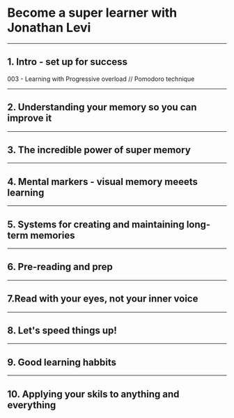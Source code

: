 # Become a super learner with Jonathan Levi

----
## 1. Intro - set up for success ##

003 - Learning with Progressive overload // Pomodoro technique

----
## 2. Understanding your memory so you can improve it ##

----
## 3. The incredible power of super memory ##

----
## 4. Mental markers - visual memory meeets learning ##

----
## 5. Systems for creating and maintaining long-term memories ##

----
## 6. Pre-reading and prep ##

----
## 7.Read with your eyes, not your inner voice ##

----
## 8. Let's speed things up! ##

----
## 9. Good learning habbits ##

----
## 10. Applying your skils to anything and everything ##
